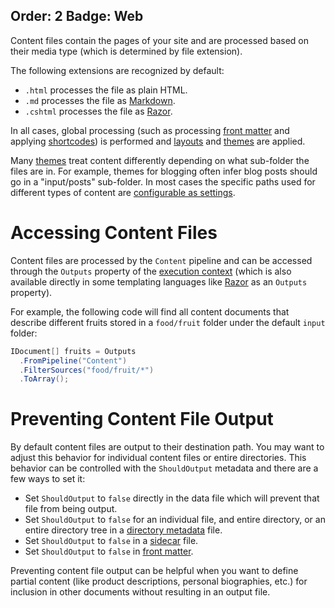 Order: 2
Badge: Web
---
Content files contain the pages of your site and are processed based on their media type (which is determined by file extension).

The following extensions are recognized by default:

- `.html` processes the file as plain HTML.
- `.md` processes the file as [Markdown](xref:template-languages#markdown).
- `.cshtml` processes the file as [Razor](xref:template-languages#razor).

In all cases, global processing (such as processing [front matter](xref:front-matter) and applying [shortcodes](xref:shortcodes)) is performed and [layouts](xref:templates#layouts) and [themes](xref:themes) are applied.

Many [themes](xref:themes) treat content differently depending on what sub-folder the files are in. For example, themes for blogging often infer blog posts should go in a "input/posts" sub-folder. In most cases the specific paths used for different types of content are [configurable as settings](xref:web-settings).

# Accessing Content Files

Content files are processed by the `Content` pipeline and can be accessed through the `Outputs` property of the [execution context](xref:execution-context) (which is also available directly in some templating languages like [Razor](xref:template-languages#razor) as an `Outputs` property).

For example, the following code will find all content documents that describe different fruits stored in a `food/fruit` folder under the default `input` folder:

```csharp
IDocument[] fruits = Outputs
  .FromPipeline("Content")
  .FilterSources("food/fruit/*")
  .ToArray();
```

# Preventing Content File Output

By default content files are output to their destination path. You may want to adjust this behavior for individual content files or entire directories. This behavior can be controlled with the `ShouldOutput` metadata and there are a few ways to set it:

- Set `ShouldOutput` to `false` directly in the data file which will prevent that file from being output.
- Set `ShouldOutput` to `false` for an individual file, and entire directory, or an entire directory tree in a [directory metadata](xref:directory-metadata) file.
- Set `ShouldOutput` to `false` in a [sidecar](xref:sidecar-files) file.
- Set `ShouldOutput` to `false` in [front matter](xref:front-matter).

Preventing content file output can be helpful when you want to define partial content (like product descriptions, personal biographies, etc.) for inclusion in other documents without resulting in an output file.